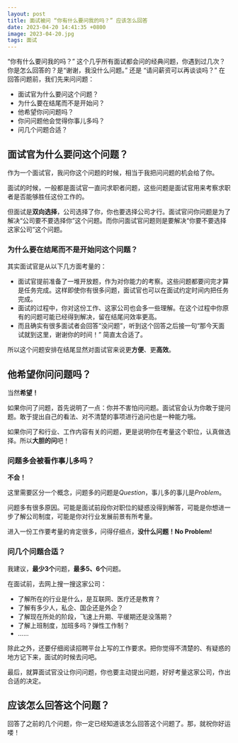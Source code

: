 ```yaml
---
layout: post
title: 面试被问 “你有什么要问我的吗？” 应该怎么回答
date: 2023-04-20 14:41:35 +0800
image: 2023-04-20.jpg
tags: 面试
---
```


“你有什么要问我的吗？” 这个几乎所有面试都会问的经典问题，你遇到过几次？你是怎么回答的？是“谢谢，我没什么问题。” 还是 “请问薪资可以再谈谈吗？” 在回答问题前，我们先来问问题：
- 面试官为什么要问这个问题？
- 为什么要在结尾而不是开始问？
- 他希望你问问题吗？
- 你问问题他会觉得你事儿多吗？
- 问几个问题合适？

## 面试官为什么要问这个问题？

作为一个面试官，我问你这个问题的时候，相当于我把问问题的机会给了你。

面试的时候，一般都是面试官一直问求职者问题，这些问题是面试官用来考察求职者是否能够胜任这份工作的。

但面试是**双向选择**，公司选择了你，你也要选择公司才行。面试官问你问题是为了解决“公司要不要选择你”这个问题。而你问面试官问题则是要解决“你要不要选择这家公司”这个问题。

### 为什么要在结尾而不是开始问这个问题？

其实面试官是从以下几方面考量的：
- 面试官提前准备了一堆开放题，作为对你能力的考察。这些问题都要问完才算是任务完成。这样即使你有很多问题，面试官也可以在面试约定时间内把任务完成。
- 面试的过程中，你对这份工作、这家公司也会多一些理解。在这个过程中你原有的问题可能已经得到解决，留在结尾问效率更高。
- 而且确实有很多面试者会回答“没问题”，听到这个回答之后接一句“那今天面试就到这里，谢谢你的时间！” 简直太合适了。

所以这个问题安排在结尾显然对面试官来说更**方便**、更**高效**。

## 他希望你问问题吗？

当然**希望！**

如果你问了问题，首先说明了一点：你并不害怕问问题。面试官会认为你敢于提问题。敢于提出自己的看法、对不清楚的事项进行追问也是一种能力哦。

如果你问了和行业、工作内容有关的问题，更是说明你在考量这个职位，认真做选择。所以**大胆的问**吧！

### 问题多会被看作事儿多吗？

**不会！**

这里需要区分一个概念，问题多的问题是*Question*，事儿多的事儿是*Problem*。

问题多有很多原因。可能是面试前段你对职位的疑惑没得到解答，可能是你想进一步了解公司制度，可能是你对行业发展前景有所考量。

进入一份工作要考量的肯定很多，问得仔细点，**没什么问题！No Problem!**

### 问几个问题合适？

我建议，**最少3个**问题，**最多5、6个**问题。

在面试前，去网上搜一搜这家公司：
- 了解所在的行业是什么，是互联网、医疗还是教育？
- 了解有多少人，私企、国企还是外企？
- 了解现在所处的阶段，飞速上升期、平缓期还是没落期？
- 了解上班制度，加班多吗？弹性工作制？
- ......

除此之外，还要仔细阅读招聘平台上写的工作要求。把你觉得不清楚的、有疑惑的地方记下来，面试的时候去问吧。

最后，就算面试官没让你问问题，你也要主动提出问题，好好考量这家公司，作出合适的决定。

## 应该怎么回答这个问题？

回答了之前的几个问题，你一定已经知道该怎么回答这个问题了。那，就祝你好运喽！
